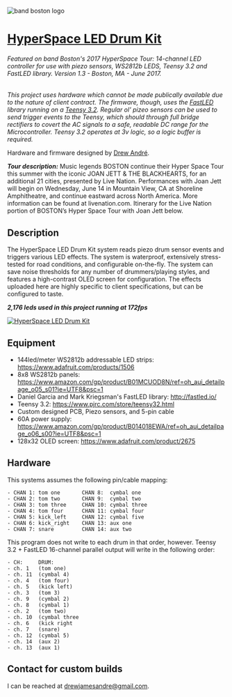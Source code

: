 ![band boston logo](http://www.trademarkandcopyrightlawblog.com/wp-content/uploads/sites/9/2016/11/boston-1.png)

# [HyperSpace LED Drum Kit](https://www.youtube.com/watch?v=aQiT6eR48F4)


###### Featured on band Boston's 2017 HyperSpace Tour: 14-channel LED controller for use with piezo sensors, WS2812b LEDS, Teensy 3.2 and FastLED library. Version 1.3 - Boston, MA - June 2017.
*This project uses hardware which cannot be made publically available due to the nature of client contract. The firmware, though, uses the <a href='https://github.com/FastLED/FastLED'>FastLED</a> library running on a <a href='https://www.pjrc.com/store/teensy32.html'>Teensy 3.2</a>. Regular ol' pizeo sensors can be used to send trigger events to the Teensy, which should through full bridge rectifiers to covert the AC signals to a safe, readable DC range for the Microcontroller. Teensy 3.2 operates at 3v logic, so a logic buffer is required.*

Hardware and firmware designed by <a href='www.drew-andre.com'>Drew André</a>.

***Tour description:*** Music legends BOSTON continue their Hyper Space Tour this summer with the iconic JOAN JETT & THE BLACKHEARTS, for an additional 21 cities, presented by Live Nation. Performances with Joan Jett will begin on Wednesday, June 14 in Mountain View, CA at Shoreline Amphitheatre, and continue eastward across North America. More information can be found at livenation.com. Itinerary for the Live Nation portion of BOSTON’s Hyper Space Tour with Joan Jett below.

## Description
The HyperSpace LED Drum Kit system reads piezo drum sensor events and triggers various LED effects. The system is waterproof, extensively stress-tested for road conditions, and configurable on-the-fly. The system can save noise thresholds for any number of drummers/playing styles, and features a high-contrast OLED screen for configuration. The effects uploaded here are highly specific to client specifications, but can be configured to taste.

***2,176 leds used in this project running at 172fps***

[![HyperSpace LED Drum Kit](https://img.youtube.com/vi/aQiT6eR48F4/0.jpg)](https://www.youtube.com/watch?v=aQiT6eR48F4)       

## Equipment
* 144led/meter WS2812b addressable LED strips: https://www.adafruit.com/products/1506
* 8x8 WS2812b panels: https://www.amazon.com/gp/product/B01MCUOD8N/ref=oh_aui_detailpage_o05_s01?ie=UTF8&psc=1
* Daniel Garcia and Mark Kriegsman's FastLED library: http://fastled.io/
* Teensy 3.2: https://www.pjrc.com/store/teensy32.html
* Custom designed PCB, Piezo sensors, and 5-pin cable
* 60A power supply: https://www.amazon.com/gp/product/B014018EWA/ref=oh_aui_detailpage_o06_s00?ie=UTF8&psc=1
* 128x32 OLED screen: https://www.adafruit.com/product/2675

## Hardware
This systems assumes the following pin/cable mapping:
  ```
  - CHAN 1: tom one       CHAN 8:  cymbal one
  - CHAN 2: tom two       CHAN 9:  cymbal two
  - CHAN 3: tom three     CHAN 10: cymbal three
  - CHAN 4: tom four      CHAN 11: cymbal four
  - CHAN 5: kick_left     CHAN 12: cymbal five
  - CHAN 6: kick_right    CHAN 13: aux one
  - CHAN 7: snare         CHAN 14: aux two
  ```

This program does not write to each drum in that order, however.
Teensy 3.2 + FastLED 16-channel parallel output will write
in the following order:

```
- CH:     DRUM:
- ch. 1   (tom one)   
- ch. 11  (cymbal 4)   
- ch. 4   (tom four)  
- ch. 5   (kick left)
- ch. 3   (tom 3)     
- ch. 9   (cymbal 2)   
- ch. 8   (cymbal 1)   
- ch. 2   (tom two)   
- ch. 10  (cymbal three
- ch. 6   (kick right
- ch. 7   (snare)      
- ch. 12  (cymbal 5)   
- ch. 14  (aux 2)      
- ch. 13  (aux 1)      
```

## Contact for custom builds
I can be reached at <a href='mailto:drewjamesandre@gmail.com'>drewjamesandre@gmail.com</a>. 
